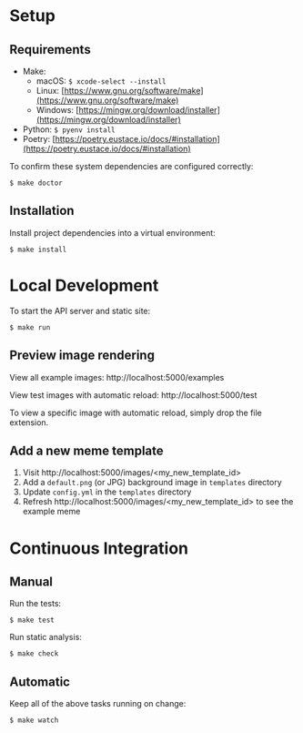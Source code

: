 # Setup

## Requirements

- Make:
  - macOS: `$ xcode-select --install`
  - Linux: [https://www.gnu.org/software/make](https://www.gnu.org/software/make)
  - Windows: [https://mingw.org/download/installer](https://mingw.org/download/installer)
- Python: `$ pyenv install`
- Poetry: [https://poetry.eustace.io/docs/#installation](https://poetry.eustace.io/docs/#installation)

To confirm these system dependencies are configured correctly:

```text
$ make doctor
```

## Installation

Install project dependencies into a virtual environment:

```text
$ make install
```

# Local Development

To start the API server and static site:

```text
$ make run
```

## Preview image rendering

View all example images: http://localhost:5000/examples

View test images with automatic reload: http://localhost:5000/test

To view a specific image with automatic reload, simply drop the file extension.

## Add a new meme template

1. Visit http://localhost:5000/images/<my_new_template_id>
2. Add a `default.png` (or JPG) background image in `templates` directory
3. Update `config.yml` in the `templates` directory
4. Refresh http://localhost:5000/images/<my_new_template_id> to see the example meme

# Continuous Integration

## Manual

Run the tests:

```text
$ make test
```

Run static analysis:

```text
$ make check
```

## Automatic

Keep all of the above tasks running on change:

```text
$ make watch
```

